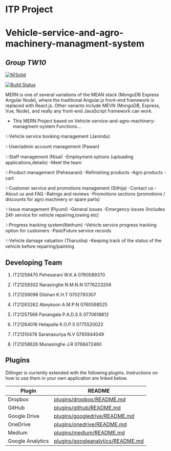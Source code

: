 # ITP Project
# Vehicle-service-and-agro-machinery-managment-system
## _Group TW10_

[![N|Solid](https://cldup.com/dTxpPi9lDf.thumb.png)](https://nodesource.com/products/nsolid)

[![Build Status](https://travis-ci.org/joemccann/dillinger.svg?branch=master)](https://travis-ci.org/joemccann/dillinger)

MERN is one of several variations of the MEAN stack (MongoDB Express Angular Node), where the traditional Angular.js front-end framework is replaced with React.js. Other variants include MEVN (MongoDB, Express, Vue, Node), and really any front-end JavaScript framework can work.

- This MERN Project based on Vehicle-service-and-agro-machinery-managment-system Functions...


✨Vehicle service booking management (Janindu)

✨User/admin account management (Pawan)

✨Staff  management (Nisal)
   -Employment options (uploading applications,details)
   -Meet the team
   
✨Product management (Pehesarani)
   -Refinishing products
   -Agro products
   -cart

✨Customer service and promotions management (Sithija)
   -Contact us
   -About us and FAQ
   -Ratings and reviews
   -Promotions sections (promotions / discounts for agro machinery or spare parts) 

✨Issue management  (Piyumi)
   -General issues 
   -Emergency issues (Includes 24h service for vehicle repairing,towing etc)

✨Progress tracking system(Nethum)
   -Vehicle service progress tracking option for customers 
   -Past/Future service records

✨Vehicle damage valuation (Tharusha)
   -Keeping track of the status of the vehicle before repairing/painting
   




## Developing Team
   1. IT21259470 
   Pehesarani W.K.A
   0760589370

   2. IT21259302
   Narasinghe N.M.N.N
   0776223206

   3. IT21259098
   Dilshan K.H.T
   0702793307

   4. IT21263262
   Abeykoon A.M.P.N
   0760598525

   5. IT21257568
   Panangala P.A.D.S.S
   0770618812

   6. IT21264016
   Helapalla K.O.P.S
   0775520022

   7. IT21310478
   Saranasuriya N.V
   0765944049
   
   8. IT21258626
   Munasinghe J.R 
   0768472460


## Plugins

Dillinger is currently extended with the following plugins.
Instructions on how to use them in your own application are linked below.

| Plugin | README |
| ------ | ------ |
| Dropbox | [plugins/dropbox/README.md][PlDb] |
| GitHub | [plugins/github/README.md][PlGh] |
| Google Drive | [plugins/googledrive/README.md][PlGd] |
| OneDrive | [plugins/onedrive/README.md][PlOd] |
| Medium | [plugins/medium/README.md][PlMe] |
| Google Analytics | [plugins/googleanalytics/README.md][PlGa] |










   [dill]: <https://github.com/joemccann/dillinger>
   [git-repo-url]: <https://github.com/joemccann/dillinger.git>
   [john gruber]: <http://daringfireball.net>
   [df1]: <http://daringfireball.net/projects/markdown/>
   [markdown-it]: <https://github.com/markdown-it/markdown-it>
   [Ace Editor]: <http://ace.ajax.org>
   [node.js]: <http://nodejs.org>
   [Twitter Bootstrap]: <http://twitter.github.com/bootstrap/>
   [jQuery]: <http://jquery.com>
   [@tjholowaychuk]: <http://twitter.com/tjholowaychuk>
   [express]: <http://expressjs.com>
   [AngularJS]: <http://angularjs.org>
   [Gulp]: <http://gulpjs.com>

   [PlDb]: <https://github.com/joemccann/dillinger/tree/master/plugins/dropbox/README.md>
   [PlGh]: <https://github.com/joemccann/dillinger/tree/master/plugins/github/README.md>
   [PlGd]: <https://github.com/joemccann/dillinger/tree/master/plugins/googledrive/README.md>
   [PlOd]: <https://github.com/joemccann/dillinger/tree/master/plugins/onedrive/README.md>
   [PlMe]: <https://github.com/joemccann/dillinger/tree/master/plugins/medium/README.md>
   [PlGa]: <https://github.com/RahulHP/dillinger/blob/master/plugins/googleanalytics/README.md>
